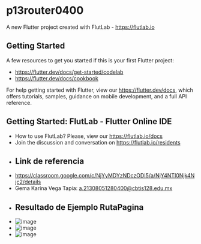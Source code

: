 # p13router0400

A new Flutter project created with FlutLab - https://flutlab.io

## Getting Started

A few resources to get you started if this is your first Flutter project:

- https://flutter.dev/docs/get-started/codelab
- https://flutter.dev/docs/cookbook

For help getting started with Flutter, view our
https://flutter.dev/docs, which offers tutorials,
samples, guidance on mobile development, and a full API reference.

## Getting Started: FlutLab - Flutter Online IDE

- How to use FlutLab? Please, view our https://flutlab.io/docs
- Join the discussion and conversation on https://flutlab.io/residents
- ## Link de referencia
- https://classroom.google.com/c/NjYyMDYzNDczODI5/a/NjY4NTI0Njk4Njc2/details
- Gema Karina Vega Tapia: a.21308051280400@cbtis128.edu.mx
- ## Resultado de Ejemplo RutaPagina
- ![image](https://github.com/VegaTapiaGemaKarina/RutaPagina-vega0400/assets/144732543/2f97fd30-c983-426c-bfe2-c3c92aa559b1)
- ![image](https://github.com/VegaTapiaGemaKarina/RutaPagina-vega0400/assets/144732543/38f44c0c-7502-4366-ad73-330e03fd279f)
- ![image](https://github.com/VegaTapiaGemaKarina/RutaPagina-vega0400/assets/144732543/87ac3cbc-0352-4f04-b78b-dbabef420f63)



